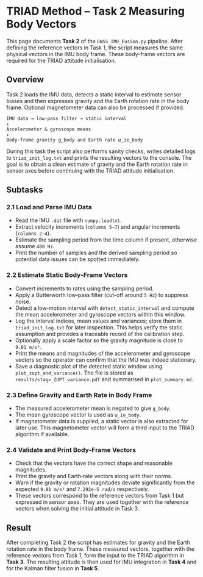 # TRIAD Method – Task 2 Measuring Body Vectors

This page documents **Task 2** of the `GNSS_IMU_Fusion.py` pipeline. After defining the reference vectors in Task 1, the script measures the same physical vectors in the IMU body frame. These body-frame vectors are required for the TRIAD attitude initialisation.

## Overview

Task 2 loads the IMU data, detects a static interval to estimate sensor biases and then expresses gravity and the Earth rotation rate in the body frame. Optional magnetometer data can also be processed if provided.

```
IMU data → low-pass filter → static interval
↓
Accelerometer & gyroscope means
↓
Body-frame gravity g_body and Earth rate ω_ie_body
```

During this task the script also performs sanity checks, writes detailed logs to
`triad_init_log.txt` and prints the resulting vectors to the console. The goal is
to obtain a clean estimate of gravity and the Earth rotation rate in sensor
axes before continuing with the TRIAD attitude initialisation.

## Subtasks

### 2.1 Load and Parse IMU Data
- Read the IMU `.dat` file with `numpy.loadtxt`.
- Extract velocity increments (`columns 5–7`) and angular increments (`columns 2–4`).
- Estimate the sampling period from the time column if present, otherwise assume `400 Hz`.
- Print the number of samples and the derived sampling period so potential data
  issues can be spotted immediately.

### 2.2 Estimate Static Body‑Frame Vectors
- Convert increments to rates using the sampling period.
- Apply a Butterworth low‑pass filter (cut-off around `5 Hz`) to suppress noise.
- Detect a low‑motion interval with `detect_static_interval` and compute the mean
  accelerometer and gyroscope vectors within this window.
- Log the interval indices, mean values and variances; store them in
  `triad_init_log.txt` for later inspection. This helps verify the static
  assumption and provides a traceable record of the calibration step.
- Optionally apply a scale factor so the gravity magnitude is close to `9.81 m/s²`.
- Print the means and magnitudes of the accelerometer and gyroscope vectors so
  the operator can confirm that the IMU was indeed stationary.
- Save a diagnostic plot of the detected static window using
  `plot_zupt_and_variance()`. The file is stored as
  `results/<tag>_ZUPT_variance.pdf` and summarised in `plot_summary.md`.

### 2.3 Define Gravity and Earth Rate in Body Frame
- The measured accelerometer mean is negated to give `g_body`.
- The mean gyroscope vector is used as `ω_ie_body`.
- If magnetometer data is supplied, a static vector is also extracted for later
  use. This magnetometer vector will form a third input to the TRIAD algorithm
  if available.

### 2.4 Validate and Print Body‑Frame Vectors
- Check that the vectors have the correct shape and reasonable magnitudes.
- Print the gravity and Earth‑rate vectors along with their norms.
- Warn if the gravity or rotation magnitudes deviate significantly from the
  expected `9.81 m/s²` and `7.292e‑5 rad/s` respectively.
- These vectors correspond to the reference vectors from Task 1 but expressed in
  sensor axes. They are used together with the reference vectors when solving the
  initial attitude in Task 3.

## Result

After completing Task 2 the script has estimates for gravity and the Earth rotation rate in the body frame. These measured vectors, together with the reference vectors from Task 1, form the input to the TRIAD algorithm in **Task 3**. The resulting attitude is then used for IMU integration in **Task 4** and for the Kalman filter fusion in **Task 5**.
